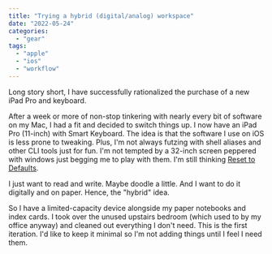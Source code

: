 ```yaml
---
title: "Trying a hybrid (digital/analog) workspace"
date: "2022-05-24"
categories: 
  - "gear"
tags: 
  - "apple"
  - "ios"
  - "workflow"
---
```


Long story short, I have successfully rationalized the purchase of a new iPad Pro and keyboard.

After a week or more of non-stop tinkering with nearly every bit of software on my Mac, I had a fit and decided to switch things up. I now have an iPad Pro (11-inch) with Smart Keyboard. The idea is that the software I use on iOS is less prone to tweaking. Plus, I'm not always futzing with shell aliases and other CLI tools just for fun. I'm not tempted by a 32-inch screen peppered with windows just begging me to play with them. I'm still thinking [Reset to Defaults](https://baty.net/2022/reset-to-defaults/).

I just want to read and write. Maybe doodle a little. And I want to do it digitally and on paper. Hence, the "hybrid" idea.

So I have a limited-capacity device alongside my paper notebooks and index cards. I took over the unused upstairs bedroom (which used to by my office anyway) and cleaned out everything I don't need. This is the first iteration. I'd like to keep it minimal so I'm not adding things until I feel I need them.
